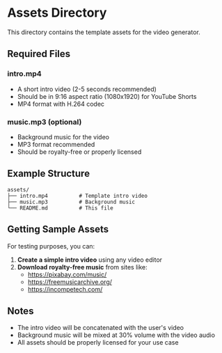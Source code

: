 # Assets Directory

This directory contains the template assets for the video generator.

## Required Files

### intro.mp4
- A short intro video (2-5 seconds recommended)
- Should be in 9:16 aspect ratio (1080x1920) for YouTube Shorts
- MP4 format with H.264 codec

### music.mp3 (optional)
- Background music for the video
- MP3 format recommended
- Should be royalty-free or properly licensed

## Example Structure
```
assets/
├── intro.mp4          # Template intro video
├── music.mp3          # Background music
└── README.md          # This file
```

## Getting Sample Assets

For testing purposes, you can:

1. **Create a simple intro video** using any video editor
2. **Download royalty-free music** from sites like:
   - https://pixabay.com/music/
   - https://freemusicarchive.org/
   - https://incompetech.com/

## Notes

- The intro video will be concatenated with the user's video
- Background music will be mixed at 30% volume with the video audio
- All assets should be properly licensed for your use case 